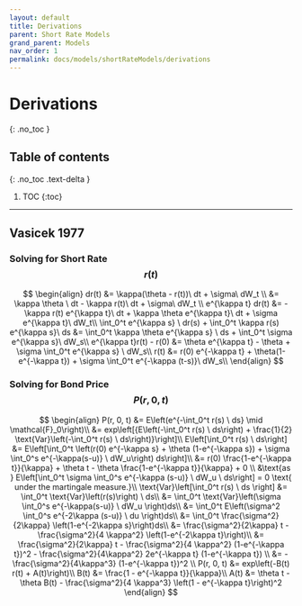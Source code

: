 ```yaml
---
layout: default
title: Derivations
parent: Short Rate Models
grand_parent: Models
nav_order: 1
permalink: docs/models/shortRateModels/derivations
---
```


# Derivations
{: .no_toc }

## Table of contents
{: .no_toc .text-delta }

1. TOC
{:toc}

---

## Vasicek 1977 

### Solving for Short Rate $$r(t)$$ 

$$
\begin{align}
dr(t) &= \kappa(\theta - r(t))\ dt + \sigma\ dW_t \\
&= \kappa \theta \ dt - \kappa r(t)\ dt + \sigma\ dW_t \\
e^{\kappa t} dr(t) &= -\kappa r(t) e^{\kappa t}\ dt + \kappa \theta e^{\kappa t}\ dt + \sigma e^{\kappa t}\ dW_t\\
\int_0^t e^{\kappa s} \ dr(s) + \int_0^t \kappa r(s) e^{\kappa s}\ ds &= \int_0^t \kappa \theta  e^{\kappa s} \ ds + \int_0^t \sigma e^{\kappa s}\ dW_s\\
e^{\kappa t}r(t) - r(0) &= \theta e^{\kappa t} - \theta + \sigma \int_0^t e^{\kappa s} \ dW_s\\
r(t) &= r(0) e^{-\kappa t} + \theta(1-e^{-\kappa t}) + \sigma \int_0^t e^{-\kappa (t-s)}\ dW_s\\
\end{align}
$$


### Solving for Bond Price $$P(r, 0, t)$$ 

$$
\begin{align}
P(r, 0, t) &= E\left(e^{-\int_0^t r(s) \ ds} \mid \mathcal{F}_0\right)\\
&= exp\left[{E\left(-\int_0^t r(s) \ ds\right) + \frac{1}{2} \text{Var}\left(-\int_0^t r(s) \ ds\right)}\right]\\
E\left[\int_0^t r(s) \ ds\right] &= E\left[\int_0^t \left(r(0) e^{-\kappa s} + \theta (1-e^{-\kappa s}) + \sigma \int_0^s e^{-\kappa(s-u)} \ dW_u\right) ds\right]\\
&= r(0) \frac{1-e^{-\kappa t}}{\kappa} + \theta t - \theta \frac{1-e^{-\kappa t}}{\kappa} + 0 \\
&\text{as } E\left[\int_0^t \sigma \int_0^s e^{-\kappa (s-u)} \ dW_u \ ds\right] = 0 \text{ under the martingale measure.}\\
\text{Var}\left[\int_0^t r(s) \ ds \right] &= \int_0^t \text{Var}\left(r(s)\right) \ ds\\
&= \int_0^t \text{Var}\left(\sigma \int_0^s e^{-\kappa(s-u)} \ dW_u \right)ds\\
&= \int_0^t E\left(\sigma^2 \int_0^s e^{-2\kappa (s-u)} \ du \right)ds\\
&= \int_0^t \frac{\sigma^2}{2\kappa} \left(1-e^{-2\kappa s}\right)ds\\
&= \frac{\sigma^2}{2\kappa} t - \frac{\sigma^2}{4 \kappa^2} \left(1-e^{-2\kappa t}\right)\\
&= \frac{\sigma^2}{2\kappa} t - \frac{\sigma^2}{4 \kappa^2} (1-e^{-\kappa t})^2 - \frac{\sigma^2}{4\kappa^2} 2e^{-\kappa t} (1-e^{-\kappa t}) \\
&= -\frac{\sigma^2}{4\kappa^3} (1-e^{-\kappa t})^2 \\
P(r, 0, t) &= exp\left(-B(t) r(t) + A(t)\right)\\
B(t) &= \frac{1 - e^{-\kappa t}}{\kappa}\\
A(t) &= \theta t - \theta B(t) - \frac{\sigma^2}{4 \kappa^3} \left(1 - e^{-\kappa t}\right)^2
\end{align}
$$



